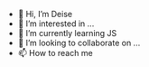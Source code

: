 - 👋 Hi, I’m Deise
- 👀 I’m interested in ...
- 🌱 I’m currently learning JS
- 💞️ I’m looking to collaborate on ...
- 📫 How to reach me 

